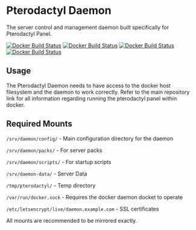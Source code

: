 # Pterodactyl Daemon

The server control and management daemon built specifically for Pterodactyl Panel.

[![Docker Build Status](https://img.shields.io/docker/build/sfoxdev/pterodactyl-daemon.svg?style=flat-square)]()
[![Docker Build Status](https://img.shields.io/docker/automated/sfoxdev/pterodactyl-daemon.svg?style=flat-square)]()
[![Docker Build Status](https://img.shields.io/docker/pulls/sfoxdev/pterodactyl-daemon.svg?style=flat-square)]()
[![Docker Build Status](https://img.shields.io/docker/stars/sfoxdev/pterodactyl-daemon.svg?style=flat-square)]()

## Usage

The Pterodactyl Daemon needs to have access to the docker host filesystem and the daemon to work correctly. Refer to the main repository link for all information regarding running the pterodactyl panel within docker.

## Required Mounts

`/srv/daemon/config/` - Main configuration directory for the daemon

`/srv/daemon/packs/` - For server packs

`/srv/daemon/scripts/` - For startup scripts

`/srv/daemon-data/` - Server Data

`/tmp/pterodactyl/` - Temp directory

`/var/run/docker.sock` - Requires the docker daemon docket to operate

`/etc/letsencrypt/live/daemon.example.com` - SSL certificates

All mounts are recommended to be mirrored exactly.
